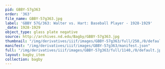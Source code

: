 ```yaml
---
pid: GBBY-57g363
order: '363'
file_name: GBBY-57g363.jpg
label: 'GBBY 57G/363: Walter vs. Hart: Baseball Player - 1928-1929'
_date: 1928-1929
object_type: glass plate negative
source: http://archives.nd.edu/Bagby/GBBY-57g363.jpg
thumbnail: "/img/derivatives/iiif/images/GBBY-57g363/full/250,/0/default.jpg"
manifest: "/img/derivatives/iiif/images/GBBY-57g363/manifest.json"
full: "/img/derivatives/iiif/images/GBBY-57g363/full/1140,/0/default.jpg"
layout: bagby_item
collection: bagby
---
```

